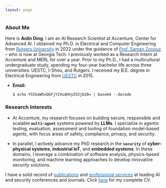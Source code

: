 ```yaml
---
layout: page
---
```


### About Me

Here is **Aolin Ding**. I am an AI Research Scientist at Accenture, Center for Advanced AI. I obtained my Ph.D. in Electrical and Computer Engineering from [<font color='0074cc'>Rutgers University</font>](https://www.ece.rutgers.edu/) in 2022 under the guidance of [<font color='0074cc'>Prof. Saman Zonouz</font>](https://sites.google.com/site/samanzonouz4n6/saman-zonouz) – who is now at Georgia Tech. I previously worked as a Research Intern at Accenture and MERL for over a year. Prior to my Ph.D., I had a multicultural undergraduate study, spending my four-year bachelor life across three universities: UESTC, I-Shou, and Rutgers. I received my B.E. degree in Electrical Engineering from [<font color='0074cc'>UESTC</font>](https://en.uestc.edu.cn/) in 2015.

- **Email:**
    ```
    $ echo YS5kaW5nQGFjY2VudHVyZS5jb20= | base64 --decode
    ```

### Research Interests

- At Accenture, my research focuses on building secure, responsible and scalable **`multi-agent`** systems powered by **LLMs**. I specialize in agentic testing, evaluation, assessment and tooling of foundation model-based agents, with focus areas of safety, compliance, privacy, and security.

- In parallel, I actively advance my PhD research in the **`security`** of **cyber-physical systems**, **industrial IoT**, and **embedded systems**. In these domains, I leverage a combination of software analysis, physics-based monitoring, and machine learning approaches to develop innovative security solutions.

I have a solid record of [<font color='0074cc'>publications</font>](https://aolind.github.io/publications/) and [<font color='0074cc'>professional services</font>](https://aolind.github.io/services/) at leading AI and security conferences and journals. Click [<font color='0074cc'>here</font>](https://aolind.github.io/CV/) for my complete CV.
